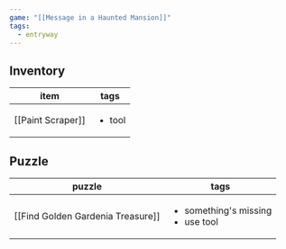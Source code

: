 ```yaml
---
game: "[[Message in a Haunted Mansion]]"
tags:
  - entryway
---
```

## Inventory

<!-- QueryToSerialize: Table WITHOUT ID file.link as item, tags from "content/03 MHM/Inventory" where contains(environment,  [[]]) -->
<!-- SerializedQuery: Table WITHOUT ID file.link as item, tags from "content/03 MHM/Inventory" where contains(environment,  [[]]) -->

| item                                                         | tags                   |
| ------------------------------------------------------------ | ---------------------- |
| [[Paint Scraper]] | <ul><li>tool</li></ul> |
<!-- SerializedQuery END -->

## Puzzle
<!-- QueryToSerialize: Table WITHOUT ID file.link as puzzle, tags from "content/03 MHM/Puzzles" where contains(environment,  [[]]) sort tags desc -->
<!-- SerializedQuery: Table WITHOUT ID file.link as puzzle, tags from "content/03 MHM/Puzzles" where contains(environment,  [[]]) sort tags desc -->

| puzzle                                                                                     | tags                                                   |
| ------------------------------------------------------------------------------------------ | ------------------------------------------------------ |
| [[Find Golden Gardenia Treasure]] | <ul><li>something's missing</li><li>use tool</li></ul> |
<!-- SerializedQuery END -->
